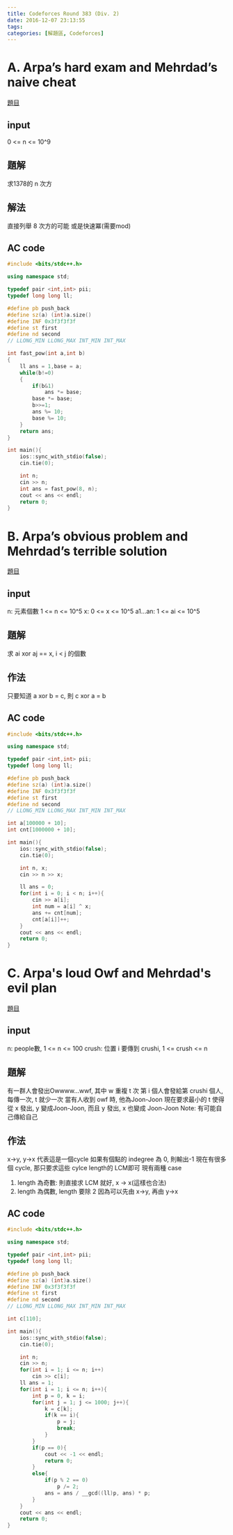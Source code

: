 ```yaml
---
title: Codeforces Round 383 (Div. 2)
date: 2016-12-07 23:13:55
tags:
categories: [解題區, Codeforces]
---
```


# A. Arpa’s hard exam and Mehrdad’s naive cheat
[題目](http://codeforces.com/contest/742/problem/A)

## input
0 <= n <= 10^9

## 題解
求1378的 n 次方

## 解法
直接列舉 8 次方的可能
或是快速冪(需要mod)

## AC code
```cpp
#include <bits/stdc++.h>

using namespace std;

typedef pair <int,int> pii;
typedef long long ll;

#define pb push_back
#define sz(a) (int)a.size()
#define INF 0x3f3f3f3f
#define st first
#define nd second
// LLONG_MIN LLONG_MAX INT_MIN INT_MAX

int fast_pow(int a,int b)  
{  
    ll ans = 1,base = a;  
    while(b!=0)  
    {  
        if(b&1)  
            ans *= base;  
        base *= base;  
        b>>=1;
        ans %= 10;
        base %= 10;
    }  
    return ans;  
}  

int main(){
    ios::sync_with_stdio(false);
    cin.tie(0);

    int n;
    cin >> n;
    int ans = fast_pow(8, n);
    cout << ans << endl;
    return 0;
}
```

# B. Arpa’s obvious problem and Mehrdad’s terrible solution
[題目](http://codeforces.com/contest/742/problem/B)

## input
n: 元素個數 1 <= n <= 10^5
x: 0 <= x <= 10^5
a1...an: 1 <= ai <= 10^5

## 題解
求 ai xor aj == x, i < j 的個數

## 作法
只要知道 a xor b = c, 則 c xor a = b

## AC code
```cpp
#include <bits/stdc++.h>

using namespace std;

typedef pair <int,int> pii;
typedef long long ll;

#define pb push_back
#define sz(a) (int)a.size()
#define INF 0x3f3f3f3f
#define st first
#define nd second
// LLONG_MIN LLONG_MAX INT_MIN INT_MAX

int a[100000 + 10];
int cnt[1000000 + 10];

int main(){
    ios::sync_with_stdio(false);
    cin.tie(0);

    int n, x;
    cin >> n >> x;

    ll ans = 0;
    for(int i = 0; i < n; i++){
        cin >> a[i];
        int num = a[i] ^ x;
        ans += cnt[num];
        cnt[a[i]]++;
    }
    cout << ans << endl;
    return 0;
}
```

# C. Arpa's loud Owf and Mehrdad's evil plan
[題目](http://codeforces.com/contest/742/problem/C)

## input
n: people數, 1 <= n <= 100
crush: 位置 i 要傳到 crushi, 1 <= crush <= n

## 題解
有一群人會發出Owwww...wwf, 其中 w 重複 t 次
第 i 個人會發給第 crushi 個人, 每傳一次, t 就少一次
當有人收到 owf 時, 他為Joon-Joon
現在要求最小的 t
使得從 x 發出, y 變成Joon-Joon, 而且 y 發出, x 也變成 Joon-Joon
Note: 有可能自己傳給自己

## 作法
x->y, y->x 代表這是一個cycle
如果有個點的 indegree 為 0, 則輸出-1
現在有很多個 cycle, 那只要求這些 cylce length的 LCM即可
現有兩種 case
1. length 為奇數: 則直接求 LCM 就好, x -> x(這樣也合法)
2. length 為偶數, length 要除 2
因為可以先由 x->y, 再由 y->x

## AC code
```cpp
#include <bits/stdc++.h>

using namespace std;

typedef pair <int,int> pii;
typedef long long ll;

#define pb push_back
#define sz(a) (int)a.size()
#define INF 0x3f3f3f3f
#define st first
#define nd second
// LLONG_MIN LLONG_MAX INT_MIN INT_MAX

int c[110];

int main(){
    ios::sync_with_stdio(false);
    cin.tie(0);

    int n;
    cin >> n;
    for(int i = 1; i <= n; i++)
        cin >> c[i];
    ll ans = 1;
    for(int i = 1; i <= n; i++){
        int p = 0, k = i;
        for(int j = 1; j <= 1000; j++){
            k = c[k];
            if(k == i){
                p = j;
                break;
            }
        }
        if(p == 0){
            cout << -1 << endl;
            return 0;
        }
        else{
            if(p % 2 == 0)
                p /= 2;
            ans = ans / __gcd((ll)p, ans) * p;
        }
    }
    cout << ans << endl;
    return 0;
}
```
